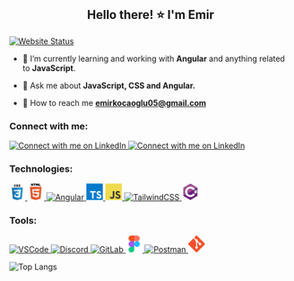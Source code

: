 <h2 align="center">Hello there! ⭐ I'm Emir</h2>

<p align="left">
    <a href="https://www.bilalemirkocaoglu.com/" target="_blank">
        <img src="https://img.shields.io/badge/www.bilalemirkocaoglu.com-Up-brightgreen?style=flat-square" alt="Website Status">
    </a>
</p>

- 👾 I’m currently learning and working with **Angular** and anything related to **JavaScript**.

- 💬  Ask me about **JavaScript, CSS and Angular.**

- 📧  How to reach me **[emirkocaoglu05@gmail.com](mailto:emirkocaoglu05@gmail.com)**

<h3 align="left">Connect with me:</h3>
<p align="left">
<!-- Light Mode -->
<a href="https://www.linkedin.com/in/bilal-emir-kocao%C4%9Flu-375622238/#gh-light-mode-only" target="_blank">
<img src="https://img.shields.io/badge/LinkedIn-3572A5?style=for-the-badge&logo=linkedin&logoColor=white#gh-light-mode-only" alt="Connect with me on LinkedIn">
</a>
<!-- Dark Mode -->
<a href="https://www.linkedin.com/in/bilal-emir-kocao%C4%9Flu-375622238/#gh-dark-mode-only">
<img src="https://img.shields.io/badge/LinkedIn-ffffff?style=for-the-badge&logo=linkedin&logoColor=0690FA#gh-dark-mode-only" alt="Connect with me on LinkedIn">
</a>
</p>

<h3 align="left">Technologies:</h3>
<p align="left">
  <a href="https://www.w3schools.com/css/" target="_blank" rel="noopener"> 
    <img src="https://raw.githubusercontent.com/devicons/devicon/master/icons/css3/css3-original-wordmark.svg" alt="CSS3" width="28" height="28"/> 
  </a>
  <a href="https://www.w3.org/html/" target="_blank" rel="noopener"> 
    <img src="https://raw.githubusercontent.com/devicons/devicon/master/icons/html5/html5-original-wordmark.svg" alt="HTML5" width="30" height="30"/> 
  </a>
  <a href="https://angular.io/" target="_blank" rel="noopener"> 
    <img src="https://angular.io/assets/images/logos/angular/angular.svg" alt="Angular" width="30" height="30"/> 
  </a>
  <a href="https://www.typescriptlang.org/" target="_blank" rel="noopener"> 
    <img src="https://raw.githubusercontent.com/devicons/devicon/master/icons/typescript/typescript-original.svg" alt="TypeScript" width="30" height="30"/> 
  </a>
  <a href="https://www.javascript.com/" target="_blank" rel="noopener"> 
    <img src="https://raw.githubusercontent.com/devicons/devicon/master/icons/javascript/javascript-original.svg" alt="JavaScript" width="30" height="30"/> 
  </a>
  <a href="https://tailwindcss.com/" target="_blank" rel="noopener"> 
    <img src="https://www.vectorlogo.zone/logos/tailwindcss/tailwindcss-icon.svg" alt="TailwindCSS" width="30" height="30"/> 
  </a>
 <a href="https://learn.microsoft.com/en-us/dotnet/csharp/" target="_blank" rel="noopener"> 
    <img src="https://raw.githubusercontent.com/devicons/devicon/master/icons/csharp/csharp-original.svg" alt="C#" width="30" height="30"/> 
  </a>
</p>

<h3 align="left">Tools:</h3>
<p align="left">
  <a href="https://code.visualstudio.com/" target="_blank" rel="noopener"> 
    <img src="https://upload.wikimedia.org/wikipedia/commons/thumb/9/9a/Visual_Studio_Code_1.35_icon.svg/1024px-Visual_Studio_Code_1.35_icon.svg.png" alt="VSCode" width="30" height="30"/> 
  </a>
  <a href="https://discord.com/" target="_blank" rel="noopener"> 
    <img src="https://cdn4.iconfinder.com/data/icons/logos-and-brands/512/91_Discord_logo_logos-512.png" alt="Discord" width="30" height="30"/> 
  </a>
  <a href="https://www.gitlab.com/" target="_blank" rel="noopener"> 
    <img src="https://about.gitlab.com/images/press/logo/png/gitlab-logo-1-color-black-rgb.png" alt="GitLab" width="30" height="30"/> 
  </a>
  <a href="https://www.figma.com/" target="_blank" rel="noopener"> 
    <img src="https://raw.githubusercontent.com/devicons/devicon/1119b9f84c0290e0f0b38982099a2bd027a48bf1/icons/figma/figma-original.svg" alt="Figma" width="30" height="30"/> 
  </a>
  <a href="https://www.postman.com/" target="_blank" rel="noopener"> 
    <img src="https://www.vectorlogo.zone/logos/getpostman/getpostman-icon.svg" alt="Postman" width="30" height="30"/> 
  </a>
  <a href="https://git-scm.com/" target="_blank" rel="noopener"> 
    <img src="https://raw.githubusercontent.com/devicons/devicon/master/icons/git/git-original.svg" alt="Git" width="30" height="30"/> 
  </a>
</p>


![Top Langs](https://github-readme-stats.vercel.app/api/top-langs/?username=Emirkcgl&layout=compact&langs_count=6&theme=default)
